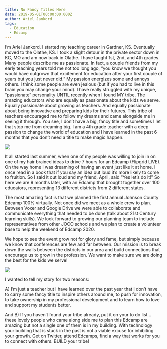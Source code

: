 ```yaml
---
title: No Fancy Titles Here
date: 2019-05-01T00:00:00.000Z
author: Ariel Jankord
tags:
  - Education
  - Edcamp
---
```


I’m Ariel Jankord. I started my teaching career in Gardner, KS. Eventually moved to the Olathe, KS. I took a slight detour in the private sector down in KC, MO and am now back in Olathe. I have taught 1st, 2nd, and 4th grades.
Many people describe me as passionate. In fact, a couple friends from my early teaching years told me not too long ago, “you know we thought you would have outgrown that excitement for education after your first couple of years but you just never did.”
My passion energizes some and annoys others. I think some people are even jealous (but if you had to live in this brain you may change your mind).
I have really struggled with my unique, “passionate” personality UNTIL recently when I found MY tribe. The amazing educators who are equally as passionate about the kids we serve. Equally passionate about growing as teachers. And equally passionate about being innovative and preparing kids for their futures.
This tribe of teachers encouraged me to follow my dreams and came alongside me in seeing it through. You see, I don’t have a big, fancy title and sometimes I let that stop me from dreaming big. I am a 4th grade teacher with a deep passion to change the world of education and I have learned in the past 6 months that you don’t need a title to make magic happen.

![](../../static/img/no-fancy-titles-here.jpeg)

It all started last summer, when one of my people was willing to join in on one of my hair brained ideas to drive 7 hours for an Edcamp (Flipgrid LIVE). On the way home I was dreaming of having an event just like it at home. I once read in a book that if you say an idea out loud it’s more likely to come to fruition. So I said it out loud and my friend, April, said “Yes let’s do it!” So here we are 9 months later, with an Edcamp that brought together over 100 educators, representing 13 different districts from 2 different states.

The most amazing fact is that we planned the first annual Johnson County Edcamp 100% virtually. Not once did we meet as a whole crew to plan. Between Voxer and Google Drive we were able to collaborate and communicate everything that needed to be done (talk about 21st Century learning skills). We look forward to growing our planning team to include representatives from other JOCO schools and we plan to create a volunteer base to help the weekend of Edcamp 2020.

We hope to see the event grow not for glory and fame, but simply because we know that conferences are few and far between. Our mission is to break down the walls between the districts in our area and build connections that encourage us to grow in the profession. We want to make sure we are doing the best for the kids we serve!

![](../../static/img/ed-camp-joco.png)

I wanted to tell my story for two reasons:

A) I’m just a teacher but I have learned over the past year that I don’t have to carry some fancy title to inspire others around me, to push for innovation, to take ownership in my professional development and to learn how to love and support my students better.

And B) If you haven’t found your tribe already, put it on your to do list… these lovely people who came along side me to plan this Edcamp are amazing but not a single one of them is in my building. With technology your building that is stuck in the past is not a viable excuse for inhibiting your growth. Get on Twitter, attend Edcamps, find a way that works for you to connect with others. BUILD your tribe!

